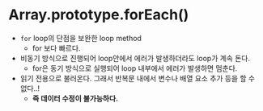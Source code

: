 # Array.prototype.forEach()

- `for` loop의 단점을 보완한 loop method
  - for 보다 빠르다.
- 비동기 방식으로 진행되어 loop안에서 에러가 발생하더라도 loop가 계속 돈다.
  - for은 동기 방식으로 실행되어 loop 내부에서 에러가 발생하면 멈춘다.
- 읽기 전용으로 불러온다. 그래서 반복문 내에서 변수나 배열 요소 추가 등을 할 수 없다..!
  - **즉 데이터 수정이 불가능하다.**
